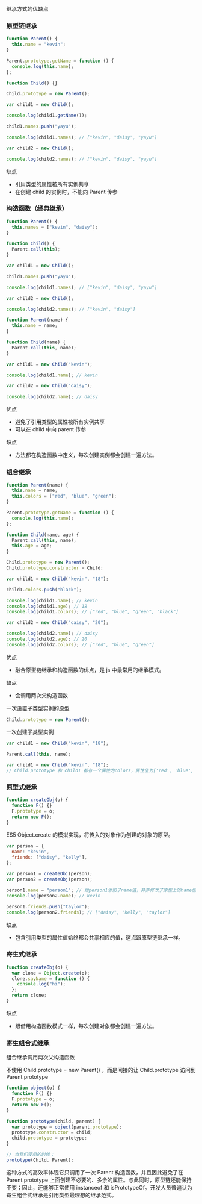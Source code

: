 继承方式的优缺点

### 原型链继承

```js
function Parent() {
  this.name = "kevin";
}

Parent.prototype.getName = function () {
  console.log(this.name);
};

function Child() {}

Child.prototype = new Parent();

var child1 = new Child();

console.log(child1.getName());
```

```js
child1.names.push("yayu");

console.log(child1.names); // ["kevin", "daisy", "yayu"]

var child2 = new Child();

console.log(child2.names); // ["kevin", "daisy", "yayu"]
```

缺点

- 引用类型的属性被所有实例共享
- 在创建 child 的实例时，不能向 Parent 传参

### 构造函数（经典继承）

```js
function Parent() {
  this.names = ["kevin", "daisy"];
}

function Child() {
  Parent.call(this);
}

var child1 = new Child();

child1.names.push("yayu");

console.log(child1.names); // ["kevin", "daisy", "yayu"]

var child2 = new Child();

console.log(child2.names); // ["kevin", "daisy"]
```

```js
function Parent(name) {
  this.name = name;
}

function Child(name) {
  Parent.call(this, name);
}

var child1 = new Child("kevin");

console.log(child1.name); // kevin

var child2 = new Child("daisy");

console.log(child2.name); // daisy
```

优点

- 避免了引用类型的属性被所有实例共享
- 可以在 child 中向 parent 传参

缺点

- 方法都在构造函数中定义，每次创建实例都会创建一遍方法。

### 组合继承

```js
function Parent(name) {
  this.name = name;
  this.colors = ["red", "blue", "green"];
}

Parent.prototype.getName = function () {
  console.log(this.name);
};

function Child(name, age) {
  Parent.call(this, name);
  this.age = age;
}

Child.prototype = new Parent();
Child.prototype.constructor = Child;

var child1 = new Child("kevin", "18");

child1.colors.push("black");

console.log(child1.name); // kevin
console.log(child1.age); // 18
console.log(child1.colors); // ["red", "blue", "green", "black"]

var child2 = new Child("daisy", "20");

console.log(child2.name); // daisy
console.log(child2.age); // 20
console.log(child2.colors); // ["red", "blue", "green"]
```

优点

- 融合原型链继承和构造函数的优点，是 js 中最常用的继承模式。

缺点

- 会调用两次父构造函数

一次设置子类型实例的原型

```js
Child.prototype = new Parent();
```

一次创建子类型实例

```js
var child1 = new Child("kevin", "18");

Parent.call(this, name);

var child1 = new Child("kevin", "18");
// Child.prototype 和 child1 都有一个属性为colors，属性值为['red', 'blue', 'green']。
```

### 原型式继承

```js
function createObj(o) {
  function F() {}
  F.prototype = o;
  return new F();
}
```

ES5 Object.create 的模拟实现，将传入的对象作为创建的对象的原型。

```js
var person = {
  name: "kevin",
  friends: ["daisy", "kelly"],
};

var person1 = createObj(person);
var person2 = createObj(person);

person1.name = "person1"; // 给person1添加了name值，并非修改了原型上的name值，原型链上的值还是kevin。
console.log(person2.name); // kevin

person1.friends.push("taylor");
console.log(person2.friends); // ["daisy", "kelly", "taylor"]
```

缺点

- 包含引用类型的属性值始终都会共享相应的值，这点跟原型链继承一样。

### 寄生式继承

```js
function createObj(o) {
  var clone = Object.create(o);
  clone.sayName = function () {
    console.log("hi");
  };
  return clone;
}
```

缺点

- 跟借用构造函数模式一样，每次创建对象都会创建一遍方法。

### 寄生组合式继承

组合继承调用两次父构造函数

不使用 Child.prototype = new Parent() ，而是间接的让 Child.prototype 访问到 Parent.prototype

```js
function object(o) {
  function F() {}
  F.prototype = o;
  return new F();
}

function prototype(child, parent) {
  var prototype = object(parent.prototype);
  prototype.constructor = child;
  child.prototype = prototype;
}

// 当我们使用的时候：
prototype(Child, Parent);
```

这种方式的高效率体现它只调用了一次 Parent 构造函数，并且因此避免了在 Parent.prototype 上面创建不必要的、多余的属性。与此同时，原型链还能保持不变；因此，还能够正常使用 instanceof 和 isPrototypeOf。开发人员普遍认为寄生组合式继承是引用类型最理想的继承范式。
